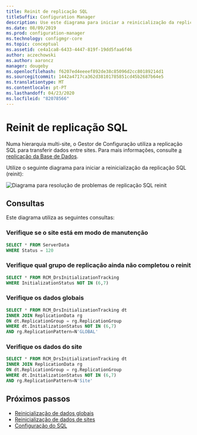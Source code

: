 ```yaml
---
title: Reinit de replicação SQL
titleSuffix: Configuration Manager
description: Use este diagrama para iniciar a reinicialização da replicação sQL entre os sites do Gestor de Configuração
ms.date: 08/09/2019
ms.prod: configuration-manager
ms.technology: configmgr-core
ms.topic: conceptual
ms.assetid: ce4a1ca8-6433-4447-819f-19dd5faa6f46
author: aczechowski
ms.author: aaroncz
manager: dougeby
ms.openlocfilehash: f6207ed4eeeef892de38c85096d2cc80189214d1
ms.sourcegitcommit: 1442a4717ca362d38101785851cd45b2687b64e5
ms.translationtype: MT
ms.contentlocale: pt-PT
ms.lasthandoff: 04/23/2020
ms.locfileid: "82078566"
---
```

# <a name="sql-replication-reinit"></a>Reinit de replicação SQL

Numa hierarquia multi-site, o Gestor de Configuração utiliza a replicação SQL para transferir dados entre sites. Para mais informações, consulte [a replicação da Base de Dados](../../../plan-design/hierarchy/database-replication.md).

Utilize o seguinte diagrama para iniciar a reinicialização da replicação SQL (reinit):

![Diagrama para resolução de problemas de replicação SQL reinit](media/sql-replication-reinit.svg)

## <a name="queries"></a>Consultas

Este diagrama utiliza as seguintes consultas:

### <a name="check-if-site-is-in-maintenance-mode"></a>Verifique se o site está em modo de manutenção

```sql
SELECT * FROM ServerData
WHERE Status = 120
```

### <a name="check-which-replication-group-hasnt-completed-reinit"></a>Verifique qual grupo de replicação ainda não completou o reinit

```sql
SELECT * FROM RCM_DrsInitializationTracking
WHERE InitializationStatus NOT IN (6,7)
```

### <a name="check-global-data"></a>Verifique os dados globais

```sql
SELECT * FROM RCM_DrsInitializationTracking dt
INNER JOIN ReplicationData rg
ON dt.ReplicationGroup = rg.ReplicationGroup
WHERE dt.InitializationStatus NOT IN (6,7)
AND rg.ReplicationPattern=N'GLOBAL'
```

### <a name="check-site-data"></a>Verifique os dados do site

```sql
SELECT * FROM RCM_DrsInitializationTracking dt
INNER JOIN ReplicationData rg
ON dt.ReplicationGroup = rg.ReplicationGroup
WHERE dt.InitializationStatus NOT IN (6,7)
AND rg.ReplicationPattern=N'Site'
```

## <a name="next-steps"></a>Próximos passos

- [Reinicialização de dados globais](global-data-reinit.md)
- [Reinicialização de dados de sites](site-data-reinit.md)
- [Configuração do SQL](sql-configuration.md)
